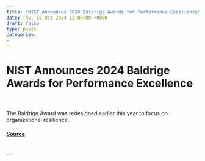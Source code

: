 ```yaml
---
title: "NIST Announces 2024 Baldrige Awards for Performance Excellence"
date: Thu, 10 Oct 2024 12:00:00 +0000
draft: false
type: posts
categories: 
- 
---
```

# NIST Announces 2024 Baldrige Awards for Performance Excellence

<br/>

<br/>
The Baldrige Award was redesigned earlier this year to focus on organizational resilience.

#### [Source](https://www.nist.gov/news-events/news/2024/10/nist-announces-2024-baldrige-awards-performance-excellence)

<br/>
---
